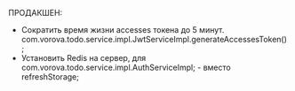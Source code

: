 ПРОДАКШЕН:
- Сократить время жизни accesses токена до 5 минут.
  com.vorova.todo.service.impl.JwtServiceImpl.generateAccessesToken();
- Установить Redis на сервер, для com.vorova.todo.service.impl.AuthServiceImpl; - вместо refreshStorage;